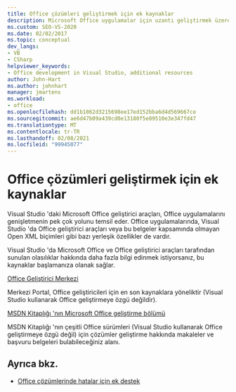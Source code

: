 ```yaml
---
title: Office çözümleri geliştirmek için ek kaynaklar
description: Microsoft Office uygulamalar için uzantı geliştirmek üzere kullanabileceğiniz ek kaynaklar hakkında bilgi edinin.
ms.custom: SEO-VS-2020
ms.date: 02/02/2017
ms.topic: conceptual
dev_langs:
- VB
- CSharp
helpviewer_keywords:
- Office development in Visual Studio, additional resources
author: John-Hart
ms.author: johnhart
manager: jmartens
ms.workload:
- office
ms.openlocfilehash: dd1b1862d3215698ee17ed152bba6d4d569667ce
ms.sourcegitcommit: ae6d47b09a439cd0e13180f5e89510e3e347fd47
ms.translationtype: MT
ms.contentlocale: tr-TR
ms.lasthandoff: 02/08/2021
ms.locfileid: "99945077"
---
```

# <a name="additional-resources-to-develop-office-solutions"></a>Office çözümleri geliştirmek için ek kaynaklar
  Visual Studio 'daki Microsoft Office geliştirici araçları, Office uygulamalarını genişletmenin pek çok yolunu temsil eder. Office uygulamalarında, Visual Studio 'da Office geliştirici araçları veya bu belgeler kapsamında olmayan Open XML biçimleri gibi bazı yerleşik özellikler de vardır.

 Visual Studio 'da Microsoft Office ve Office geliştirici araçları tarafından sunulan olasılıklar hakkında daha fazla bilgi edinmek istiyorsanız, bu kaynaklar başlamanıza olanak sağlar.

[Office Geliştirici Merkezi](https://developer.microsoft.com/office/docs)

Merkezi Portal, Office geliştiricileri için en son kaynaklara yöneliktir (Visual Studio kullanarak Office geliştirmeye özgü değildir).

[MSDN Kitaplığı 'nın Microsoft Office geliştirme bölümü](/previous-versions/office/office-12/bb726434(v=office.12))

MSDN Kitaplığı 'nın çeşitli Office sürümleri (Visual Studio kullanarak Office geliştirmeye özgü değil) için çözümler geliştirme hakkında makaleler ve başvuru belgeleri bulabileceğiniz alanı.

## <a name="see-also"></a>Ayrıca bkz.
- [Office çözümlerinde hatalar için ek destek](../vsto/additional-support-for-errors-in-office-solutions.md)
